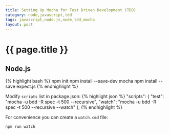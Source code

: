 ```yaml
---
title: Setting Up Mocha for Test Driven Development (TDD)
category: node,javascript,tdd
tags: javascript,node.js,node,tdd,mocha
layout: post
---
```


# {{ page.title }}

## Node.js

{% highlight bash %}
npm init
npm install --save-dev mocha
npm install --save expect.js
{% endhighlight %}

Modify `scripts` list in package.json:
{% highlight json %}
  "scripts": {
    "test": "mocha -u bdd -R spec -t 500 --recursive",
    "watch": "mocha -u bdd -R spec -t 500 --recursive --watch"
  },
{% endhighlight %}

For convenience you can create a `watch.cmd` file:

```bat
npm run watch
```



